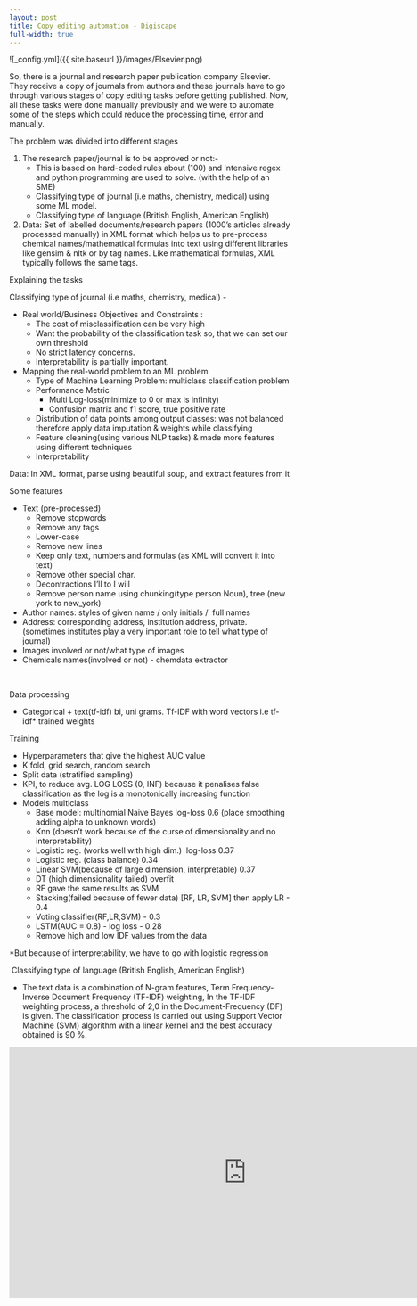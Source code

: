 ```yaml
---
layout: post
title: Copy editing automation - Digiscape
full-width: true
---
```

![_config.yml]({{ site.baseurl }}/images/Elsevier.png)
<p>So, there is a journal and research paper publication company Elsevier. They receive a copy of journals from authors and these journals have to go through various stages of copy editing tasks before getting published. Now, all these tasks were done manually previously and we were to automate some of the steps which could reduce the processing time, error and manually.&nbsp;</p>
<p>The problem was divided into different stages</p>
<ol>
    <li>
        <div>The research paper/journal is to be approved or not:-</div>
        <ul>
            <li>
                <div>This is based on hard-coded rules about (100) and Intensive regex and python programming are used to solve. (with the help of an SME)</div>
            </li>
            <li>
                <div>Classifying type of journal (i.e maths, chemistry, medical) using some ML model.</div>
            </li>
            <li>
                <div>Classifying type of language (British English, American English)</div>
            </li>
        </ul>
    </li>
    <li>
        <div>Data: Set of labelled documents/research papers (1000&rsquo;s articles already processed manually) in XML format which helps us to pre-process chemical names/mathematical formulas into text using different libraries like gensim &amp; nltk or by tag names. Like mathematical formulas, XML typically follows the same tags.</div>
    </li>
</ol>
<p>Explaining the tasks</p>
<p>Classifying type of journal (i.e maths, chemistry, medical) -</p>
<ul>
    <li>
        <div>Real world/Business Objectives and Constraints :&nbsp;</div>
        <ul>
            <li>
                <div>The cost of misclassification can be very high</div>
            </li>
            <li>
                <div>Want the probability of the classification task so, that we can set our own threshold</div>
            </li>
            <li>
                <div>No strict latency concerns.</div>
            </li>
            <li>
                <div>Interpretability is partially important.</div>
            </li>
        </ul>
    </li>
    <li>
        <div>Mapping the real-world problem to an ML problem</div>
        <ul>
            <li>
                <div>Type of Machine Learning Problem: multiclass classification problem</div>
            </li>
            <li>
                <div>Performance Metric</div>
                <ul>
                    <li>
                        <div>Multi Log-loss(minimize to 0 or max is infinity)</div>
                    </li>
                    <li>
                        <div>Confusion matrix and f1 score, true positive rate</div>
                    </li>
                </ul>
            </li>
            <li>
                <div>Distribution of data points among output classes: was not balanced therefore apply data imputation &amp; weights while classifying</div>
            </li>
            <li>
                <div>Feature cleaning(using various NLP tasks) &amp; made more features using different techniques</div>
            </li>
            <li>
                <div>Interpretability</div>
            </li>
        </ul>
    </li>
</ul>
<p>Data: In XML format, parse using beautiful soup, and extract features from it</p>
<p>Some features</p>
<ul>
    <li>Text (pre-processed)<ul>
            <li>Remove stopwords</li>
            <li>Remove any tags</li>
            <li>Lower-case</li>
            <li>Remove new lines</li>
            <li>Keep only text, numbers and formulas (as XML will convert it into text)</li>
            <li>Remove other special char.</li>
            <li>Decontractions I&rsquo;ll to I will</li>
            <li>Remove person name using chunking(type person Noun), tree (new york to new_york)</li>
        </ul>
    </li>
    <li>Author names: styles of given name / only initials / &nbsp;full names&nbsp;</li>
    <li>Address: corresponding address, institution address, private. (sometimes institutes play a very important role to tell what type of journal)&nbsp;</li>
    <li>Images involved or not/what type of images</li>
    <li>Chemicals names(involved or not) - chemdata extractor</li>
</ul>
<p>&nbsp;</p>
<div>Data processing&nbsp;</div>
<ul>
    <li>
        <div>Categorical + text(tf-idf) bi, uni grams. Tf-IDF with word vectors i.e tf-idf* trained weights</div>
    </li>
</ul>
<div>Training</div>
<ul>
    <li>
        <div>Hyperparameters that give the highest AUC value</div>
    </li>
    <li>
        <div>K fold, grid search, random search</div>
    </li>
    <li>
        <div>Split data (stratified sampling)</div>
    </li>
    <li>
        <div>KPI, to reduce avg. LOG LOSS (0, INF) because it penalises false classification as the log is a monotonically increasing function</div>
    </li>
    <li>
        <div>Models multiclass </div>
        <ul>
            <li>
                <div>Base model: multinomial Naive Bayes log-loss 0.6 (place smoothing adding alpha to unknown words)</div>
            </li>
            <li>
                <div>Knn (doesn&rsquo;t work because of the curse of dimensionality and no interpretability)</div>
            </li>
            <li>
                <div>Logistic reg. (works well with high dim.) &nbsp;log-loss 0.37</div>
            </li>
            <li>
                <div>Logistic reg. (class balance) 0.34</div>
            </li>
            <li>
                <div>Linear SVM(because of large dimension, interpretable) 0.37</div>
            </li>
            <li>
                <div>DT (high dimensionality failed) overfit</div>
            </li>
            <li>
                <div>RF gave the same results as SVM</div>
            </li>
            <li>
                <div>Stacking(failed because of fewer data) [RF, LR, SVM] then apply LR - 0.4</div>
            </li>
            <li>
                <div>Voting classifier(RF,LR,SVM) - 0.3</div>
            </li>
            <li>
                <div>LSTM(AUC = 0.8) - log loss - 0.28</div>
            </li>
            <li>
                <div>Remove high and low IDF values from the data</div>
            </li>
        </ul>
    </li>
</ul>
<div>*But because of interpretability, we have to go with logistic regression&nbsp;</div>
<p>&nbsp;Classifying type of language (British English, American English)</p>
<ul>
    <li>
        <div>The text data is a combination of N-gram features, Term Frequency-Inverse Document Frequency (TF-IDF) weighting, In the TF-IDF weighting process, a threshold of 2,0 in the Document-Frequency (DF) is given. The classification process is carried out using Support Vector Machine (SVM) algorithm with a linear kernel and the best accuracy obtained is 90 %.</div>
    </li>
</ul>

<iframe
	src="https://multimodalart-mariogpt.hf.space"
	frameborder="0"
	width="850"
	height="450"
></iframe>
